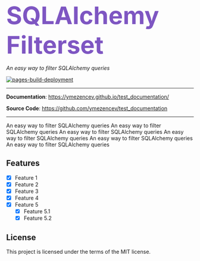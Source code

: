 <span style="font-size: 65px; color: #7e56c2">**SQLAlchemy Filterset**</span>

<p align="left">
    <em>An easy way to filter SQLAlchemy queries</em>
</p>

[![pages-build-deployment](https://github.com/ymezencev/test_documentation/actions/workflows/pages/pages-build-deployment/badge.svg?branch=master)](https://github.com/ymezencev/test_documentation/actions/workflows/pages/pages-build-deployment)

---
**Documentation**: <a href="https://ymezencev.github.io/test_documentation/" target="_blank">https://ymezencev.github.io/test_documentation/</a>

**Source Code**: <a href="https://github.com/ymezencev/test_documentation" target="_blank">https://github.com/ymezencev/test_documentation</a>

---

An easy way to filter SQLAlchemy queries
An easy way to filter SQLAlchemy queries
An easy way to filter SQLAlchemy queries
An easy way to filter SQLAlchemy queries
An easy way to filter SQLAlchemy queries
An easy way to filter SQLAlchemy queries


## Features

* [X] Feature 1
* [X] Feature 2
* [X] Feature 3
* [X] Feature 4
* [X] Feature 5
    * [X] Feature 5.1
    * [X] Feature 5.2

## License

This project is licensed under the terms of the MIT license.
